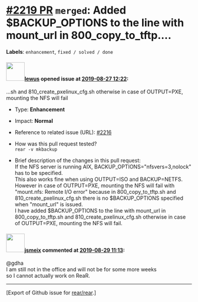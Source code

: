 [\#2219 PR](https://github.com/rear/rear/pull/2219) `merged`: Added $BACKUP\_OPTIONS to the line with mount\_url in 800\_copy\_to\_tftp.…
=========================================================================================================================================

**Labels**: `enhancement`, `fixed / solved / done`

#### <img src="https://avatars.githubusercontent.com/u/7926014?u=3b6d8be9d548506ee6c61d2f0e018a3b84523609&v=4" width="50">[lewus](https://github.com/lewus) opened issue at [2019-08-27 12:22](https://github.com/rear/rear/pull/2219):

…sh and 810\_create\_pxelinux\_cfg.sh otherwise in case of OUTPUT=PXE,
mounting the NFS will fail

-   Type: **Enhancement**

-   Impact: **Normal**

-   Reference to related issue (URL):
    [\#2216](https://github.com/rear/rear/issues/2216)

-   How was this pull request tested?  
    `rear -v mkbackup`

-   Brief description of the changes in this pull request:  
    If the NFS server is running AIX, BACKUP\_OPTIONS="nfsvers=3,nolock"
    has to be specified.  
    This also works fine when using OUTPUT=ISO and BACKUP=NETFS.  
    However in case of OUTPUT=PXE, mounting the NFS will fail with
    "mount.nfs: Remote I/O error" because in 800\_copy\_to\_tftp.sh and
    810\_create\_pxelinux\_cfg.sh there is no $BACKUP\_OPTIONS specified
    when "mount\_url" is issued.  
    I have added $BACKUP\_OPTIONS to the line with mount\_url in
    800\_copy\_to\_tftp.sh and 810\_create\_pxelinux\_cfg.sh otherwise
    in case of OUTPUT=PXE, mounting the NFS will fail.

#### <img src="https://avatars.githubusercontent.com/u/1788608?u=925fc54e2ce01551392622446ece427f51e2f0ce&v=4" width="50">[jsmeix](https://github.com/jsmeix) commented at [2019-08-29 11:13](https://github.com/rear/rear/pull/2219#issuecomment-526140078):

@gdha  
I am still not in the office and will not be for some more weeks  
so I cannot actually work on ReaR.

------------------------------------------------------------------------

\[Export of Github issue for
[rear/rear](https://github.com/rear/rear).\]

